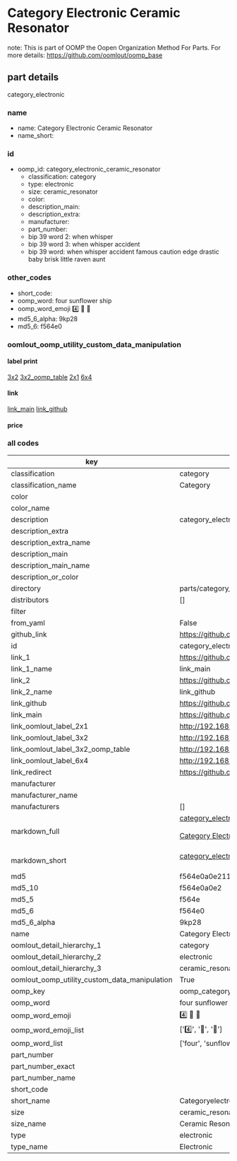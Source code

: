 # Category Electronic Ceramic Resonator  

note: This is part of OOMP the Oopen Organization Method For Parts. For more details: https://github.com/oomlout/oomp_base

##  part details
  



category_electronic



### name
* name: Category Electronic Ceramic Resonator
* name_short: 
### id
* oomp_id: category_electronic_ceramic_resonator
  * classification: category
  * type: electronic
  * size: ceramic_resonator
  * color: 
  * description_main: 
  * description_extra: 
  * manufacturer: 
  * part_number: 
  * bip 39 word 2: when whisper
  * bip 39 word 3: when whisper accident
  * bip 39 word: when whisper accident famous caution edge drastic baby brisk little raven aunt

### other_codes
* short_code: 
* oomp_word: four sunflower ship
* oomp_word_emoji :four: :sunflower: :ship:
* md5_6_alpha: 9kp28
* md5_6: f564e0






### oomlout_oomp_utility_custom_data_manipulation
#### label print
[3x2](http://192.168.1.245:1112/?label=oomp%209kp28)
[3x2_oomp_table](http://192.168.1.108:1112/?label=oomp%209kp28)
[2x1](http://192.168.1.242:1112/?label=oomp%209kp28)
[6x4](http://192.168.1.55:1112/?label=oomp%209kp28)    

#### link

[link_main](https://github.com/oomlout/oomlout_oomp_version_1_messy/tree/main/parts/category_electronic_ceramic_resonator) [link_github](https://github.com/oomlout/oomlout_oomp_version_1_messy/tree/main/parts/category_electronic_ceramic_resonator)                             

#### price







### all codes 
| key | value |  
| --- | --- |  
| classification | category |  
| classification_name | Category |  
| color |  |  
| color_name |  |  
| description | category_electronic |  
| description_extra |  |  
| description_extra_name |  |  
| description_main |  |  
| description_main_name |  |  
| description_or_color |   |  
| directory | parts/category_electronic_ceramic_resonator |  
| distributors | [] |  
| filter |  |  
| from_yaml | False |  
| github_link | https://github.com/oomlout/oomlout_oomp_part_src/tree/main/parts/category_electronic_ceramic_resonator |  
| id | category_electronic_ceramic_resonator |  
| link_1 | https://github.com/oomlout/oomlout_oomp_version_1_messy/tree/main/parts/category_electronic_ceramic_resonator |  
| link_1_name | link_main |  
| link_2 | https://github.com/oomlout/oomlout_oomp_version_1_messy/tree/main/parts/category_electronic_ceramic_resonator |  
| link_2_name | link_github |  
| link_github | https://github.com/oomlout/oomlout_oomp_version_1_messy/tree/main/parts/category_electronic_ceramic_resonator |  
| link_main | https://github.com/oomlout/oomlout_oomp_version_1_messy/tree/main/parts/category_electronic_ceramic_resonator |  
| link_oomlout_label_2x1 | http://192.168.1.242:1112/?label=oomp%209kp28 |  
| link_oomlout_label_3x2 | http://192.168.1.245:1112/?label=oomp%209kp28 |  
| link_oomlout_label_3x2_oomp_table | http://192.168.1.108:1112/?label=oomp%209kp28 |  
| link_oomlout_label_6x4 | http://192.168.1.55:1112/?label=oomp%209kp28 |  
| link_redirect | https://github.com/oomlout/oomlout_oomp_version_1_messy/tree/main/parts/category_electronic_ceramic_resonator |  
| manufacturer |  |  
| manufacturer_name |  |  
| manufacturers | [] |  
| markdown_full | [category_electronic_ceramic_resonator](none)<br>[](none)<br>[Category Electronic Ceramic Resonator](none)<br><br> |  
| markdown_short | [category_electronic_ceramic_resonator](none)<br><br> |  
| md5 | f564e0a0e21108491912552a02fea7d1 |  
| md5_10 | f564e0a0e2 |  
| md5_5 | f564e |  
| md5_6 | f564e0 |  
| md5_6_alpha | 9kp28 |  
| name | Category Electronic Ceramic Resonator |  
| oomlout_detail_hierarchy_1 | category |  
| oomlout_detail_hierarchy_2 | electronic |  
| oomlout_detail_hierarchy_3 | ceramic_resonator |  
| oomlout_oomp_utility_custom_data_manipulation | True |  
| oomp_key | oomp_category_electronic_ceramic_resonator |  
| oomp_word | four sunflower ship |  
| oomp_word_emoji | :four: :sunflower: :ship: |  
| oomp_word_emoji_list | [':four:', ':sunflower:', ':ship:'] |  
| oomp_word_list | ['four', 'sunflower', 'ship'] |  
| part_number |  |  
| part_number_exact |  |  
| part_number_name |  |  
| short_code |  |  
| short_name | Categoryelectronic |  
| size | ceramic_resonator |  
| size_name | Ceramic Resonator |  
| type | electronic |  
| type_name | Electronic |  
